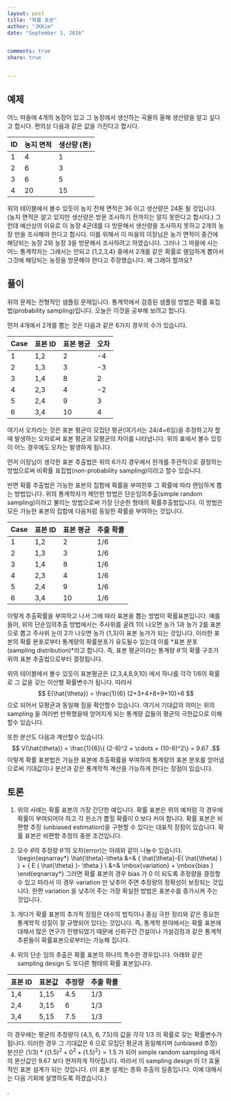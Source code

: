 ```yaml
---
layout: post 
title: "확률 표본"
author: "JKKim"
date: "September 1, 2016"


comments: true
share: true


---
```





## 예제 

어느 마을에 4개의  농장이 있고 그 농장에서 생산하는 곡물의 올해 생산량을 알고 싶다고 합시다. 편의상 다음과 같은 값을 가진다고 합시다. 

| ID | 농지 면적 | 생산량 (톤) |
|----|-----------|--------|
| 1  |    4      |   1    |
| 2  |    6      |   3    |
| 3  |    6      |   5    | 
| 4  |    20     |   15   |


위의 테이블에서 볼수 있듯이 농지 전체 면적은 36 이고 생산량은 24톤 될 것입니다. (농지 면적은 알고 있지만 생산량은 방문 조사하기 전까지는 알지 못한다고 합시다.)
그런데 예산상의 이유로 이 농장 4군데를 다 방문해서 생산량을 조사하지 못하고 2개의 농장 만을 조사해야 한다고 합시다. 이를 위해서 이 마을의 이장님은 농가 면적이 중간에 해당되는 농장 2와 농장 3을 방문해서 조사하려고 하였습니다. 그러나 그 마을에 사는 어느 통계학자는 그래서는 안되고 {1,2,3,4} 중에서 2개를 같은 확률로 램덤하게 뽑아서 그것에 해당되는 농장을 방문해야 한다고 주장했습니다. 왜 그래야 할까요? 


## 풀이  

위의 문제는 전형적인 샘플링 문제입니다. 통계학에서 검증된 샘플링 방법은 확률 표집법(probability sampling)입니다. 오늘은 이것을 공부해 보려고 합니다. 


먼저 4개에서 2개를 뽑는 것은 다음과 같은 6가지 경우의 수가 있습니다. 

| Case | 표본 ID | 표본 평균 | 오차          |
|------|---------|-----------|---------------|
| 1    | 1,2     |     2     |     -4        |
| 2    | 1,3     |     3     |     -3        |
| 3    | 1,4     |     8     |      2        |
| 4    | 2,3     |     4     |     -2        |
| 5    | 2,4     |     9     |      3        |
| 6    | 3,4     |    10     |      4        |


여기서 오차라는 것은 표본 평균이 모집단 평균(여기서는 24/4=6임)을 추정하고자 할때 발생하는 오차로써 표본 평균과 모평균의 차이를 나타냅니다. 위의 표에서 볼수 있듯이 어느 경우에도 오차는 발생하게 됩니다.  

먼저 이장님이 생각한 표본 추출법은 위의 6가지 경우에서 한개를 주관적으로 결정하는 방법으로써 비확률 표집법(non-probability sampling)이라고 할수 있습니다. 


반면 확률 추출법은 가능한 표본의 집합에 확률을 부여한후 그 확률에 따라 랜덤하게 뽑는 방법입니다. 
위의 통계학자가 제안한 방법은 단순임의추출(simple random sampling)이라고 불리는 방법으로써 가장 단순한 형태의 확률추출법입니다. 이 방법은 모든 가능한 표본의 집합에 다음처럼 동일한 확률을 부여하는 것입니다. 



| Case | 표본 ID | 표본 평균  | 추출 확률 |
|------|---------|-----------|-----------|
| 1    | 1,2     |     2     |    1/6    |
| 2    | 1,3     |     3     |    1/6    |
| 3    | 1,4     |     8     |    1/6    |
| 4    | 2,3     |     4     |    1/6    |
| 5    | 2,4     |     9     |    1/6    |
| 6    | 3,4     |    10     |    1/6    |


이렇게 추출확률을 부여하고 나서 그에 따라 표본을 뽑는 방법이 확률표본입니다. 예를 들어, 위의 단순임의추출 방법에서는 주사위를 굴려 1이 나오면 농가 1과 농가 2를 표본으로 뽑고 주사위 눈이 2가 나오면 농가 {1,3}이 표본 농가가 되는 것입니다. 이러한 표본의 확률 분포로부터  통계량의 확률분포가 유도될수 있는데 이를 *표본 분포(sampling distribution)*라고 합니다. 즉, 표본 평균이라는 통계량 $\hat{\theta}$ 의 확률 구조가 위의 표본 추출법으로부터 결정됩니다. 


위의 테이블에서 볼수 있듯이 표본평균은 {2,3,4,8,9,10} 에서 하나를 각각 1/6의 확률로 그 값을 갖는 이산형 확률변수가 됩니다.  따라서 
$$ E(\hat{\theta}) = \frac{1}{6} (2+3+4+8+9+10)=6 $$
으로 되어서 모평균과 동일해 짐을 확인할수 있습니다. 여기서 기대값의 의미는 위의 sampling 을 여러번 반복했을때 얻어지게 되는 통계량 값들의 평균의 극한값으로 이해할수 있습니다. 

또한 분산도 다음과 계산할수 있습니다. 
$$ V(\hat{\theta}) = \frac{1}{6}\{ (2-6)^2 + \cdots + (10-6)^2\} = 9.67 .$$
이렇게 확률 표본법은 가능한 표본에 추출확률을 부여하여   통계량의 표본 분포를 얻어냄으로써 기대값이나 분산과 같은 통계학적 계산을 가능하게 한다는 장점이 있습니다. 






## 토론 

1. 위의 사례는 확률 표본의 가장 간단한 예입니다. 확률 표본은 위의 예처럼 각 경우에 확률이 부여되어야 하고 각 원소가 뽑힐 확률이 0 보다 커야 합니다. 확률 표본은 비편향 추정 (unbiased estimation)을 구현할 수 있다는 대표적 장점이 있습니다.  확률 표본은 비편향 추정의 충분 조건입니다. 


2. 모수 $\theta$의 추정량 $\hat{\theta}$ 의  오차(error)는 아래와 같이 나눌수 있습니다. 
\begin{eqnarray*}  \hat{\theta}-\theta &=& \{  \hat{\theta}-E( \hat{\theta} ) \}  +  \{ E (  \hat{\theta} )- \theta \} \\   &=& \mbox{variation}   + \mbox{bias } \end{eqnarray*}
그러면 확률 표본의 경우 bias 가 0 이 되도록 추정량을 결정할수 있고 따라서 이 경우 variation 만 낮추어 주면 추정량의 정확성이 보장되는 것입니다. 한편 variation 을 낮추어 주는 가장 확실한 방법은 표본수를 증가시켜 주는 것입니다. 

3. 게다가 확률 표본의 추가적 장점은 대수의 법칙이나 중심 극한 정리와 같은 중요한 통계학적 성질이 잘 규명되어 있다는 것입니다. 즉, 통계학 분야에서는 확률 표본에 대해서 많은 연구가 진행되었기 때문에 신뢰구간 건설이나 가설검정과 같은 통계적 추론들이   확률표본으로부터는 가능해 집니다. 

4. 위의 단순 임의 추출은 확률 표본의 하나의 특수한 경우입니다.  아래와 같은 sampling design 도 또다른 형태의 확률 표본입니다. 

| 표본 ID | 표본값  | 추정량  | 추출 확률 |
|---------|---------|---------|-----------|
| 1,4     | 1,15    |   4.5   |   1/3     |
| 2,4     | 3,15    |   6     |   1/3     |
| 3,4     | 5,15    |   7.5   |   1/3     |


이 경우에는 평균의 추정량이 {4,5, 6, 7.5}의 값을 각각 1/3 의 확률로 갖는 확률변수가 됩니다. 이러한 경우 그 기대값은 6 으로 모집단 평균과 동일해지며 (unbiased 추정) 분산은 $(1/3)*\{ (1.5)^2 + 0^2 + (1.5)^2 \} = 1.5$ 가 되어 simple random sampling 에서의 분산값인 9.67 보다 현저하게 작아집니다. 따라서 이 sampling design 이 더 효율적인 표본 설계가 되는 것입니다. (이 표본 설계는 층화 추출의 일종입니다. 이에 대해서는 다음 기회에 설명하도록 하겠습니다.)


.  

 
 





